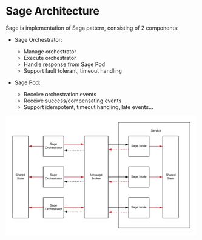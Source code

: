 # Sage Architecture

Sage is implementation of Saga pattern, consisting of 2 components:

- Sage Orchestrator:
  + Manage orchestrator
  + Execute orchestrator
  + Handle response from Sage Pod
  + Support fault tolerant, timeout handling
  
- Sage Pod:
  + Receive orchestration events
  + Receive success/compensating events
  + Support idempotent, timeout handling, late events...

![Sage Architecture](SageArchitecture.png)
